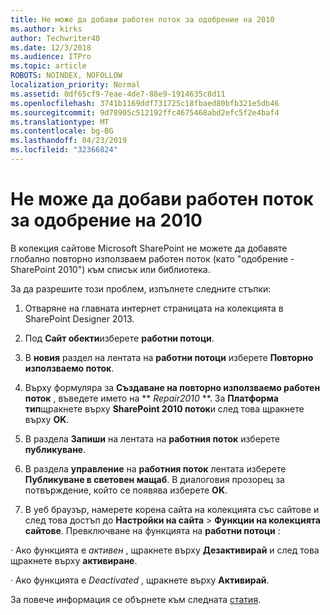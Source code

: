 ```yaml
---
title: Не може да добави работен поток за одобрение на 2010
ms.author: kirks
author: Techwriter40
ms.date: 12/3/2018
ms.audience: ITPro
ms.topic: article
ROBOTS: NOINDEX, NOFOLLOW
localization_priority: Normal
ms.assetid: 0df65cf9-7eae-4de7-88e9-1914635c8d11
ms.openlocfilehash: 3741b1169ddf731725c18fbaed80bfb321e5db46
ms.sourcegitcommit: 9d78905c512192ffc4675468abd2efc5f2e4baf4
ms.translationtype: MT
ms.contentlocale: bg-BG
ms.lasthandoff: 04/23/2019
ms.locfileid: "32366824"
---
```

# <a name="unable-to-add-2010-approval-workflow"></a>Не може да добави работен поток за одобрение на 2010

В колекция сайтове Microsoft SharePoint не можете да добавяте глобално повторно използваем работен поток (като "одобрение - SharePoint 2010") към списък или библиотека.
  
За да разрешите този проблем, изпълнете следните стъпки: 
  
1. Отваряне на главната интернет страницата на колекцията в SharePoint Designer 2013.
  
2. Под **Сайт обекти**изберете **работни потоци**. 
  
3. В **новия** раздел на лентата на **работни потоци** изберете **Повторно използваемо поток**. 
  
4. Върху формуляра за **Създаване на повторно използваемо работен поток** , въведете името на ** *Repair2010* **. За **Платформа тип**щракнете върху **SharePoint 2010 поток**и след това щракнете върху **OK**. 
  
1. В раздела **Запиши** на лентата на **работния поток** изберете **публикуване**. 
  
2. В раздела **управление** на **работния поток** лентата изберете **Публикуване в световен мащаб**. В диалоговия прозорец за потвърждение, който се появява изберете **OK**. 
  
3. В уеб браузър, намерете корена сайта на колекцията със сайтове и след това достъп до **Настройки на сайта** \> **Функции на колекцията сайтове**. Превключване на функцията на **работни потоци** : 
  
· Ако функцията е *активен* , щракнете върху **Дезактивирай** и след това щракнете върху **активиране**. 
  
· Ако функцията е *Deactivated* , щракнете върху **Активирай**. 
  
За повече информация се обърнете към следната [статия](https://go.microsoft.com/fwlink/?linkid=2047770&amp;clcid=0x409).
  

